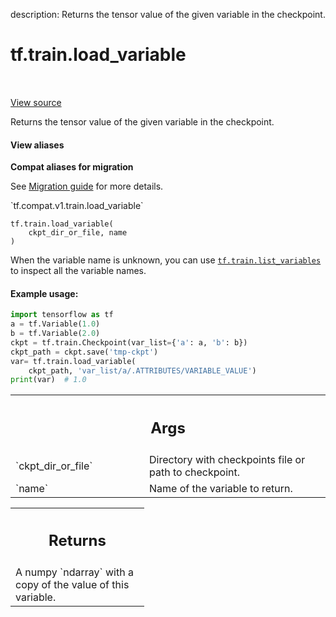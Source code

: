 description: Returns the tensor value of the given variable in the checkpoint.

<div itemscope itemtype="http://developers.google.com/ReferenceObject">
<meta itemprop="name" content="tf.train.load_variable" />
<meta itemprop="path" content="Stable" />
</div>

# tf.train.load_variable

<!-- Insert buttons and diff -->

<table class="tfo-notebook-buttons tfo-api nocontent" align="left">

</table>

<a target="_blank" class="external" href="/code/stable/tensorflow/python/training/checkpoint_utils.py">View source</a>



Returns the tensor value of the given variable in the checkpoint.


<section class="expandable">
  <h4 class="showalways">View aliases</h4>
  <p>
<b>Compat aliases for migration</b>
<p>See
<a href="https://www.tensorflow.org/guide/migrate">Migration guide</a> for
more details.</p>
<p>`tf.compat.v1.train.load_variable`</p>
</p>
</section>

<pre class="devsite-click-to-copy prettyprint lang-py tfo-signature-link">
<code>tf.train.load_variable(
    ckpt_dir_or_file, name
)
</code></pre>



<!-- Placeholder for "Used in" -->

When the variable name is unknown, you can use <a href="../../tf/train/list_variables.md"><code>tf.train.list_variables</code></a> to
inspect all the variable names.

#### Example usage:



```python
import tensorflow as tf
a = tf.Variable(1.0)
b = tf.Variable(2.0)
ckpt = tf.train.Checkpoint(var_list={'a': a, 'b': b})
ckpt_path = ckpt.save('tmp-ckpt')
var= tf.train.load_variable(
    ckpt_path, 'var_list/a/.ATTRIBUTES/VARIABLE_VALUE')
print(var)  # 1.0
```

<!-- Tabular view -->
 <table class="responsive fixed orange">
<colgroup><col width="214px"><col></colgroup>
<tr><th colspan="2"><h2 class="add-link">Args</h2></th></tr>

<tr>
<td>
`ckpt_dir_or_file`<a id="ckpt_dir_or_file"></a>
</td>
<td>
Directory with checkpoints file or path to checkpoint.
</td>
</tr><tr>
<td>
`name`<a id="name"></a>
</td>
<td>
Name of the variable to return.
</td>
</tr>
</table>



<!-- Tabular view -->
 <table class="responsive fixed orange">
<colgroup><col width="214px"><col></colgroup>
<tr><th colspan="2"><h2 class="add-link">Returns</h2></th></tr>
<tr class="alt">
<td colspan="2">
A numpy `ndarray` with a copy of the value of this variable.
</td>
</tr>

</table>

